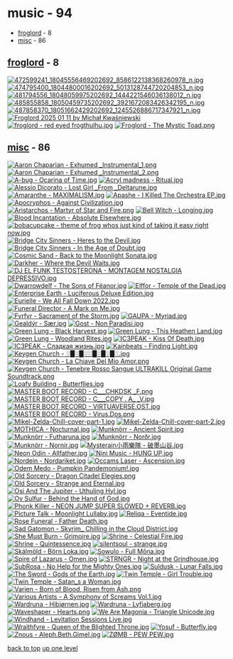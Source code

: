 # music - 94
- [froglord](#froglord) - 8
- [misc](#misc) - 86

<a id="froglord"></a>

## [froglord](/mobile/music/froglord/README.MD) - 8
[![472599241_18045556469202692_8586122138368260978_n.jpg](/.internals/thumbnails/mobile/music/froglord/472599241_18045556469202692_8586122138368260978_n.jpg "472599241_18045556469202692_8586122138368260978_n.jpg")](/mobile/music/froglord/472599241_18045556469202692_8586122138368260978_n.jpg)
[![474795400_18044800016202692_5013128744720204853_n.jpg](/.internals/thumbnails/mobile/music/froglord/474795400_18044800016202692_5013128744720204853_n.jpg "474795400_18044800016202692_5013128744720204853_n.jpg")](/mobile/music/froglord/474795400_18044800016202692_5013128744720204853_n.jpg)
[![481794556_18048059975202692_1444221546036138012_n.jpg](/.internals/thumbnails/mobile/music/froglord/481794556_18048059975202692_1444221546036138012_n.jpg "481794556_18048059975202692_1444221546036138012_n.jpg")](/mobile/music/froglord/481794556_18048059975202692_1444221546036138012_n.jpg)
[![485855858_18050459735202692_3921672083426342195_n.jpg](/.internals/thumbnails/mobile/music/froglord/485855858_18050459735202692_3921672083426342195_n.jpg "485855858_18050459735202692_3921672083426342195_n.jpg")](/mobile/music/froglord/485855858_18050459735202692_3921672083426342195_n.jpg)
[![487858370_18051662429202692_1245526886717347921_n.jpg](/.internals/thumbnails/mobile/music/froglord/487858370_18051662429202692_1245526886717347921_n.jpg "487858370_18051662429202692_1245526886717347921_n.jpg")](/mobile/music/froglord/487858370_18051662429202692_1245526886717347921_n.jpg)
[![Froglord 2025 01 11 by Michał Kwaśniewski](/.internals/thumbnails/mobile/music/froglord/froglord_2025-01-11_by_michał_kwaśniewski.jpg "Froglord 2025 01 11 by Michał Kwaśniewski")](/mobile/music/froglord/froglord_2025-01-11_by_michał_kwaśniewski.jpg)
[![froglord - red eyed frogthulhu.jpg](/.internals/thumbnails/mobile/music/froglord/froglord%20-%20red%20eyed%20frogthulhu.jpg "froglord - red eyed frogthulhu.jpg")](/mobile/music/froglord/froglord%20-%20red%20eyed%20frogthulhu.jpg)
[![Froglord - The Mystic Toad.png](/.internals/thumbnails/mobile/music/froglord/Froglord%20-%20The%20Mystic%20Toad.png "Froglord - The Mystic Toad.png")](/mobile/music/froglord/Froglord%20-%20The%20Mystic%20Toad.png)

<a id="misc"></a>

## [misc](/mobile/music/misc/README.MD) - 86
[![Aaron Chaparian - Exhumed _Instrumental_1.png](/.internals/thumbnails/mobile/music/misc/Aaron%20Chaparian%20-%20Exhumed%20_Instrumental_1.png "Aaron Chaparian - Exhumed _Instrumental_1.png")](/mobile/music/misc/Aaron%20Chaparian%20-%20Exhumed%20_Instrumental_1.png)
[![Aaron Chaparian - Exhumed _Instrumental_2.png](/.internals/thumbnails/mobile/music/misc/Aaron%20Chaparian%20-%20Exhumed%20_Instrumental_2.png "Aaron Chaparian - Exhumed _Instrumental_2.png")](/mobile/music/misc/Aaron%20Chaparian%20-%20Exhumed%20_Instrumental_2.png)
[![A-bug - Ocarina of Time.jpg](/.internals/thumbnails/mobile/music/misc/A-bug%20-%20Ocarina%20of%20Time.jpg "A-bug - Ocarina of Time.jpg")](/mobile/music/misc/A-bug%20-%20Ocarina%20of%20Time.jpg)
[![Acryl madness - Ritual.jpg](/.internals/thumbnails/mobile/music/misc/Acryl%20madness%20-%20Ritual.jpg "Acryl madness - Ritual.jpg")](/mobile/music/misc/Acryl%20madness%20-%20Ritual.jpg)
[![Alessio Dicorato - Lost Girl _From _Deltarune.jpg](/.internals/thumbnails/mobile/music/misc/Alessio%20Dicorato%20-%20Lost%20Girl%20_From%20_Deltarune.jpg "Alessio Dicorato - Lost Girl _From _Deltarune.jpg")](/mobile/music/misc/Alessio%20Dicorato%20-%20Lost%20Girl%20_From%20_Deltarune.jpg)
[![Amaranthe - MAXIMALISM.jpg](/.internals/thumbnails/mobile/music/misc/Amaranthe%20-%20MAXIMALISM.jpg "Amaranthe - MAXIMALISM.jpg")](/mobile/music/misc/Amaranthe%20-%20MAXIMALISM.jpg)
[![Apashe - I Killed The Orchestra EP.jpg](/.internals/thumbnails/mobile/music/misc/Apashe%20-%20I%20Killed%20The%20Orchestra%20EP.jpg "Apashe - I Killed The Orchestra EP.jpg")](/mobile/music/misc/Apashe%20-%20I%20Killed%20The%20Orchestra%20EP.jpg)
[![Apocryphos - Against Civilization.jpg](/.internals/thumbnails/mobile/music/misc/Apocryphos%20-%20Against%20Civilization.jpg "Apocryphos - Against Civilization.jpg")](/mobile/music/misc/Apocryphos%20-%20Against%20Civilization.jpg)
[![Aristarchos - Martyr of Star and Fire.png](/.internals/thumbnails/mobile/music/misc/Aristarchos%20-%20Martyr%20of%20Star%20and%20Fire.png "Aristarchos - Martyr of Star and Fire.png")](/mobile/music/misc/Aristarchos%20-%20Martyr%20of%20Star%20and%20Fire.png)
[![Bell Witch - Longing.jpg](/.internals/thumbnails/mobile/music/misc/Bell%20Witch%20-%20Longing.jpg "Bell Witch - Longing.jpg")](/mobile/music/misc/Bell%20Witch%20-%20Longing.jpg)
[![Blood Incantation - Absolute Elsewhere.jpg](/.internals/thumbnails/mobile/music/misc/Blood%20Incantation%20-%20Absolute%20Elsewhere.jpg "Blood Incantation - Absolute Elsewhere.jpg")](/mobile/music/misc/Blood%20Incantation%20-%20Absolute%20Elsewhere.jpg)
[![bobacupcake - theme of frog whos just kind of taking it easy right now.jpg](/.internals/thumbnails/mobile/music/misc/bobacupcake%20-%20theme%20of%20frog%20whos%20just%20kind%20of%20taking%20it%20easy%20right%20now.jpg "bobacupcake - theme of frog whos just kind of taking it easy right now.jpg")](/mobile/music/misc/bobacupcake%20-%20theme%20of%20frog%20whos%20just%20kind%20of%20taking%20it%20easy%20right%20now.jpg)
[![Bridge City Sinners - Heres to the Devil.jpg](/.internals/thumbnails/mobile/music/misc/Bridge%20City%20Sinners%20-%20Heres%20to%20the%20Devil.jpg "Bridge City Sinners - Heres to the Devil.jpg")](/mobile/music/misc/Bridge%20City%20Sinners%20-%20Heres%20to%20the%20Devil.jpg)
[![Bridge City Sinners - In the Age of Doubt.jpg](/.internals/thumbnails/mobile/music/misc/Bridge%20City%20Sinners%20-%20In%20the%20Age%20of%20Doubt.jpg "Bridge City Sinners - In the Age of Doubt.jpg")](/mobile/music/misc/Bridge%20City%20Sinners%20-%20In%20the%20Age%20of%20Doubt.jpg)
[![Cosmic Sand - Back to the Moonlight Sonata.jpg](/.internals/thumbnails/mobile/music/misc/Cosmic%20Sand%20-%20Back%20to%20the%20Moonlight%20Sonata.jpg "Cosmic Sand - Back to the Moonlight Sonata.jpg")](/mobile/music/misc/Cosmic%20Sand%20-%20Back%20to%20the%20Moonlight%20Sonata.jpg)
[![Darkher - Where the Devil Waits.jpg](/.internals/thumbnails/mobile/music/misc/Darkher%20-%20Where%20the%20Devil%20Waits.jpg "Darkher - Where the Devil Waits.jpg")](/mobile/music/misc/Darkher%20-%20Where%20the%20Devil%20Waits.jpg)
[![DJ EL FUNK TESTOSTERONA - MONTAGEM NOSTALGIA DEPRESSIVO.jpg](/.internals/thumbnails/mobile/music/misc/DJ%20EL%20FUNK%20TESTOSTERONA%20-%20MONTAGEM%20NOSTALGIA%20DEPRESSIVO.jpg "DJ EL FUNK TESTOSTERONA - MONTAGEM NOSTALGIA DEPRESSIVO.jpg")](/mobile/music/misc/DJ%20EL%20FUNK%20TESTOSTERONA%20-%20MONTAGEM%20NOSTALGIA%20DEPRESSIVO.jpg)
[![Dwarrowdelf - The Sons of Fëanor.jpg](/.internals/thumbnails/mobile/music/misc/Dwarrowdelf%20-%20The%20Sons%20of%20Fëanor.jpg "Dwarrowdelf - The Sons of Fëanor.jpg")](/mobile/music/misc/Dwarrowdelf%20-%20The%20Sons%20of%20Fëanor.jpg)
[![Elffor - Temple of the Dead.jpg](/.internals/thumbnails/mobile/music/misc/Elffor%20-%20Temple%20of%20the%20Dead.jpg "Elffor - Temple of the Dead.jpg")](/mobile/music/misc/Elffor%20-%20Temple%20of%20the%20Dead.jpg)
[![Enterprise Earth - Luciferous _Deluxe Edition_.jpg](/.internals/thumbnails/mobile/music/misc/Enterprise%20Earth%20-%20Luciferous%20_Deluxe%20Edition_.jpg "Enterprise Earth - Luciferous _Deluxe Edition_.jpg")](/mobile/music/misc/Enterprise%20Earth%20-%20Luciferous%20_Deluxe%20Edition_.jpg)
[![Eurielle - We All Fall Down 2022.jpg](/.internals/thumbnails/mobile/music/misc/Eurielle%20-%20We%20All%20Fall%20Down%202022.jpg "Eurielle - We All Fall Down 2022.jpg")](/mobile/music/misc/Eurielle%20-%20We%20All%20Fall%20Down%202022.jpg)
[![Funeral Director - A Mark on Me.jpg](/.internals/thumbnails/mobile/music/misc/Funeral%20Director%20-%20A%20Mark%20on%20Me.jpg "Funeral Director - A Mark on Me.jpg")](/mobile/music/misc/Funeral%20Director%20-%20A%20Mark%20on%20Me.jpg)
[![Fvrfvr - Sacrament of the Storm.jpg](/.internals/thumbnails/mobile/music/misc/Fvrfvr%20-%20Sacrament%20of%20the%20Storm.jpg "Fvrfvr - Sacrament of the Storm.jpg")](/mobile/music/misc/Fvrfvr%20-%20Sacrament%20of%20the%20Storm.jpg)
[![GAUPA - Myriad.jpg](/.internals/thumbnails/mobile/music/misc/GAUPA%20-%20Myriad.jpg "GAUPA - Myriad.jpg")](/mobile/music/misc/GAUPA%20-%20Myriad.jpg)
[![Gealdýr - Sær.jpg](/.internals/thumbnails/mobile/music/misc/Gealdýr%20-%20Sær.jpg "Gealdýr - Sær.jpg")](/mobile/music/misc/Gealdýr%20-%20Sær.jpg)
[![Gost - Non Paradisi.jpg](/.internals/thumbnails/mobile/music/misc/Gost%20-%20Non%20Paradisi.jpg "Gost - Non Paradisi.jpg")](/mobile/music/misc/Gost%20-%20Non%20Paradisi.jpg)
[![Green Lung - Black Harvest.jpg](/.internals/thumbnails/mobile/music/misc/Green%20Lung%20-%20Black%20Harvest.jpg "Green Lung - Black Harvest.jpg")](/mobile/music/misc/Green%20Lung%20-%20Black%20Harvest.jpg)
[![Green Lung - This Heathen Land.jpg](/.internals/thumbnails/mobile/music/misc/Green%20Lung%20-%20This%20Heathen%20Land.jpg "Green Lung - This Heathen Land.jpg")](/mobile/music/misc/Green%20Lung%20-%20This%20Heathen%20Land.jpg)
[![Green Lung - Woodland Rites.jpg](/.internals/thumbnails/mobile/music/misc/Green%20Lung%20-%20Woodland%20Rites.jpg "Green Lung - Woodland Rites.jpg")](/mobile/music/misc/Green%20Lung%20-%20Woodland%20Rites.jpg)
[![IC3PEAK - Kiss Of Death.jpg](/.internals/thumbnails/mobile/music/misc/IC3PEAK%20-%20Kiss%20Of%20Death.jpg "IC3PEAK - Kiss Of Death.jpg")](/mobile/music/misc/IC3PEAK%20-%20Kiss%20Of%20Death.jpg)
[![IC3PEAK - Сладкая жизнь.jpg](/.internals/thumbnails/mobile/music/misc/IC3PEAK%20-%20Сладкая%20жизнь.jpg "IC3PEAK - Сладкая жизнь.jpg")](/mobile/music/misc/IC3PEAK%20-%20Сладкая%20жизнь.jpg)
[![Kainbeats - Finding Light.jpg](/.internals/thumbnails/mobile/music/misc/Kainbeats%20-%20Finding%20Light.jpg "Kainbeats - Finding Light.jpg")](/mobile/music/misc/Kainbeats%20-%20Finding%20Light.jpg)
[![Keygen Church - ░█░█░░█░█░█░.jpg](/.internals/thumbnails/mobile/music/misc/Keygen%20Church%20-%20░█░█░░█░█░█░.jpg "Keygen Church - ░█░█░░█░█░█░.jpg")](/mobile/music/misc/Keygen%20Church%20-%20░█░█░░█░█░█░.jpg)
[![Keygen Church - La Chiave Del Mio Amor.png](/.internals/thumbnails/mobile/music/misc/Keygen%20Church%20-%20La%20Chiave%20Del%20Mio%20Amor.png "Keygen Church - La Chiave Del Mio Amor.png")](/mobile/music/misc/Keygen%20Church%20-%20La%20Chiave%20Del%20Mio%20Amor.png)
[![Keygen Church - Tenebre Rosso Sangue _ULTRAKILL Original Game Soundtrack_.png](/.internals/thumbnails/mobile/music/misc/Keygen%20Church%20-%20Tenebre%20Rosso%20Sangue%20_ULTRAKILL%20Original%20Game%20Soundtrack_.png "Keygen Church - Tenebre Rosso Sangue _ULTRAKILL Original Game Soundtrack_.png")](/mobile/music/misc/Keygen%20Church%20-%20Tenebre%20Rosso%20Sangue%20_ULTRAKILL%20Original%20Game%20Soundtrack_.png)
[![Loafy Building - Butterflies.jpg](/.internals/thumbnails/mobile/music/misc/Loafy%20Building%20-%20Butterflies.jpg "Loafy Building - Butterflies.jpg")](/mobile/music/misc/Loafy%20Building%20-%20Butterflies.jpg)
[![MASTER BOOT RECORD - C​__​​_CHKDSK _F.png](/.internals/thumbnails/mobile/music/misc/MASTER%20BOOT%20RECORD%20-%20C​__​​_CHKDSK%20_F.png "MASTER BOOT RECORD - C​__​​_CHKDSK _F.png")](/mobile/music/misc/MASTER%20BOOT%20RECORD%20-%20C​__​​_CHKDSK%20_F.png)
[![MASTER BOOT RECORD - C___COPY _._ A_ _V.jpg](/.internals/thumbnails/mobile/music/misc/MASTER%20BOOT%20RECORD%20-%20C___COPY%20_._%20A_%20_V.jpg "MASTER BOOT RECORD - C___COPY _._ A_ _V.jpg")](/mobile/music/misc/MASTER%20BOOT%20RECORD%20-%20C___COPY%20_._%20A_%20_V.jpg)
[![MASTER BOOT RECORD - VIRTUAVERSE.OST.jpg](/.internals/thumbnails/mobile/music/misc/MASTER%20BOOT%20RECORD%20-%20VIRTUAVERSE.OST.jpg "MASTER BOOT RECORD - VIRTUAVERSE.OST.jpg")](/mobile/music/misc/MASTER%20BOOT%20RECORD%20-%20VIRTUAVERSE.OST.jpg)
[![MASTER BOOT RECORD - Virus.Dos.png](/.internals/thumbnails/mobile/music/misc/MASTER%20BOOT%20RECORD%20-%20Virus.Dos.png "MASTER BOOT RECORD - Virus.Dos.png")](/mobile/music/misc/MASTER%20BOOT%20RECORD%20-%20Virus.Dos.png)
[![Mikel-Zelda-Chill-cover-part-1.jpg](/.internals/thumbnails/mobile/music/misc/Mikel-Zelda-Chill-cover-part-1.jpg "Mikel-Zelda-Chill-cover-part-1.jpg")](/mobile/music/misc/Mikel-Zelda-Chill-cover-part-1.jpg)
[![Mikel-Zelda-Chill-cover-part-2.jpg](/.internals/thumbnails/mobile/music/misc/Mikel-Zelda-Chill-cover-part-2.jpg "Mikel-Zelda-Chill-cover-part-2.jpg")](/mobile/music/misc/Mikel-Zelda-Chill-cover-part-2.jpg)
[![MOTHICA - Nocturnal.jpg](/.internals/thumbnails/mobile/music/misc/MOTHICA%20-%20Nocturnal.jpg "MOTHICA - Nocturnal.jpg")](/mobile/music/misc/MOTHICA%20-%20Nocturnal.jpg)
[![Munknörr - Ancient Spirit.jpg](/.internals/thumbnails/mobile/music/misc/Munknörr%20-%20Ancient%20Spirit.jpg "Munknörr - Ancient Spirit.jpg")](/mobile/music/misc/Munknörr%20-%20Ancient%20Spirit.jpg)
[![Munknörr - Futharuna.jpg](/.internals/thumbnails/mobile/music/misc/Munknörr%20-%20Futharuna.jpg "Munknörr - Futharuna.jpg")](/mobile/music/misc/Munknörr%20-%20Futharuna.jpg)
[![Munknörr - Norðr.jpg](/.internals/thumbnails/mobile/music/misc/Munknörr%20-%20Norðr.jpg "Munknörr - Norðr.jpg")](/mobile/music/misc/Munknörr%20-%20Norðr.jpg)
[![Munknörr - Nornir.jpg](/.internals/thumbnails/mobile/music/misc/Munknörr%20-%20Nornir.jpg "Munknörr - Nornir.jpg")](/mobile/music/misc/Munknörr%20-%20Nornir.jpg)
[![Mysterain小雨樂隊 - 破墨山谷.jpg](/.internals/thumbnails/mobile/music/misc/Mysterain小雨樂隊%20-%20破墨山谷.jpg "Mysterain小雨樂隊 - 破墨山谷.jpg")](/mobile/music/misc/Mysterain小雨樂隊%20-%20破墨山谷.jpg)
[![Neon Odin - Allfather.jpg](/.internals/thumbnails/mobile/music/misc/Neon%20Odin%20-%20Allfather.jpg "Neon Odin - Allfather.jpg")](/mobile/music/misc/Neon%20Odin%20-%20Allfather.jpg)
[![Nini Music - HUNG UP.jpg](/.internals/thumbnails/mobile/music/misc/Nini%20Music%20-%20HUNG%20UP.jpg "Nini Music - HUNG UP.jpg")](/mobile/music/misc/Nini%20Music%20-%20HUNG%20UP.jpg)
[![Nordein - Nordariket.jpg](/.internals/thumbnails/mobile/music/misc/Nordein%20-%20Nordariket.jpg "Nordein - Nordariket.jpg")](/mobile/music/misc/Nordein%20-%20Nordariket.jpg)
[![Occams Laser - Ascension.jpg](/.internals/thumbnails/mobile/music/misc/Occams%20Laser%20-%20Ascension.jpg "Occams Laser - Ascension.jpg")](/mobile/music/misc/Occams%20Laser%20-%20Ascension.jpg)
[![Odem Medo - Pumpkin Pandemonium!.jpg](/.internals/thumbnails/mobile/music/misc/Odem%20Medo%20-%20Pumpkin%20Pandemonium!.jpg "Odem Medo - Pumpkin Pandemonium!.jpg")](/mobile/music/misc/Odem%20Medo%20-%20Pumpkin%20Pandemonium!.jpg)
[![Old Sorcery - Dragon Citadel Elegies.png](/.internals/thumbnails/mobile/music/misc/Old%20Sorcery%20-%20Dragon%20Citadel%20Elegies.png "Old Sorcery - Dragon Citadel Elegies.png")](/mobile/music/misc/Old%20Sorcery%20-%20Dragon%20Citadel%20Elegies.png)
[![Old Sorcery - Strange and Eternal.jpg](/.internals/thumbnails/mobile/music/misc/Old%20Sorcery%20-%20Strange%20and%20Eternal.jpg "Old Sorcery - Strange and Eternal.jpg")](/mobile/music/misc/Old%20Sorcery%20-%20Strange%20and%20Eternal.jpg)
[![Osi And The Jupiter - Uthuling Hyl.jpg](/.internals/thumbnails/mobile/music/misc/Osi%20And%20The%20Jupiter%20-%20Uthuling%20Hyl.jpg "Osi And The Jupiter - Uthuling Hyl.jpg")](/mobile/music/misc/Osi%20And%20The%20Jupiter%20-%20Uthuling%20Hyl.jpg)
[![Ov Sulfur - Behind the Hand of God.jpg](/.internals/thumbnails/mobile/music/misc/Ov%20Sulfur%20-%20Behind%20the%20Hand%20of%20God.jpg "Ov Sulfur - Behind the Hand of God.jpg")](/mobile/music/misc/Ov%20Sulfur%20-%20Behind%20the%20Hand%20of%20God.jpg)
[![Phonk Killer - NEON JUMP _SUPER SLOWED + REVERB_.jpg](/.internals/thumbnails/mobile/music/misc/Phonk%20Killer%20-%20NEON%20JUMP%20_SUPER%20SLOWED%20+%20REVERB_.jpg "Phonk Killer - NEON JUMP _SUPER SLOWED + REVERB_.jpg")](/mobile/music/misc/Phonk%20Killer%20-%20NEON%20JUMP%20_SUPER%20SLOWED%20+%20REVERB_.jpg)
[![Picture Talk - Moonlight Lullaby.jpg](/.internals/thumbnails/mobile/music/misc/Picture%20Talk%20-%20Moonlight%20Lullaby.jpg "Picture Talk - Moonlight Lullaby.jpg")](/mobile/music/misc/Picture%20Talk%20-%20Moonlight%20Lullaby.jpg)
[![Reliqa - Eventide.jpg](/.internals/thumbnails/mobile/music/misc/Reliqa%20-%20Eventide.jpg "Reliqa - Eventide.jpg")](/mobile/music/misc/Reliqa%20-%20Eventide.jpg)
[![Rose Funeral - Father Death.jpg](/.internals/thumbnails/mobile/music/misc/Rose%20Funeral%20-%20Father%20Death.jpg "Rose Funeral - Father Death.jpg")](/mobile/music/misc/Rose%20Funeral%20-%20Father%20Death.jpg)
[![Sad Gatomon - Skyrim_ Chilling in the Cloud District.jpg](/.internals/thumbnails/mobile/music/misc/Sad%20Gatomon%20-%20Skyrim_%20Chilling%20in%20the%20Cloud%20District.jpg "Sad Gatomon - Skyrim_ Chilling in the Cloud District.jpg")](/mobile/music/misc/Sad%20Gatomon%20-%20Skyrim_%20Chilling%20in%20the%20Cloud%20District.jpg)
[![She Must Burn - Grimoire.jpg](/.internals/thumbnails/mobile/music/misc/She%20Must%20Burn%20-%20Grimoire.jpg "She Must Burn - Grimoire.jpg")](/mobile/music/misc/She%20Must%20Burn%20-%20Grimoire.jpg)
[![Shrine - Celestial Fire.jpg](/.internals/thumbnails/mobile/music/misc/Shrine%20-%20Celestial%20Fire.jpg "Shrine - Celestial Fire.jpg")](/mobile/music/misc/Shrine%20-%20Celestial%20Fire.jpg)
[![Shrine - Quintessence.jpg](/.internals/thumbnails/mobile/music/misc/Shrine%20-%20Quintessence.jpg "Shrine - Quintessence.jpg")](/mobile/music/misc/Shrine%20-%20Quintessence.jpg)
[![silentsoul - strange.jpg](/.internals/thumbnails/mobile/music/misc/silentsoul%20-%20strange.jpg "silentsoul - strange.jpg")](/mobile/music/misc/silentsoul%20-%20strange.jpg)
[![Skálmöld - Börn Loka.jpg](/.internals/thumbnails/mobile/music/misc/Skálmöld%20-%20Börn%20Loka.jpg "Skálmöld - Börn Loka.jpg")](/mobile/music/misc/Skálmöld%20-%20Börn%20Loka.jpg)
[![Sowulo - Full Mōna.jpg](/.internals/thumbnails/mobile/music/misc/Sowulo%20-%20Full%20Mōna.jpg "Sowulo - Full Mōna.jpg")](/mobile/music/misc/Sowulo%20-%20Full%20Mōna.jpg)
[![Spire of Lazarus - Omen.jpg](/.internals/thumbnails/mobile/music/misc/Spire%20of%20Lazarus%20-%20Omen.jpg "Spire of Lazarus - Omen.jpg")](/mobile/music/misc/Spire%20of%20Lazarus%20-%20Omen.jpg)
[![STRNGR - Night at the Grindhouse.jpg](/.internals/thumbnails/mobile/music/misc/STRNGR%20-%20Night%20at%20the%20Grindhouse.jpg "STRNGR - Night at the Grindhouse.jpg")](/mobile/music/misc/STRNGR%20-%20Night%20at%20the%20Grindhouse.jpg)
[![SubRosa - No Help for the Mighty Ones.jpg](/.internals/thumbnails/mobile/music/misc/SubRosa%20-%20No%20Help%20for%20the%20Mighty%20Ones.jpg "SubRosa - No Help for the Mighty Ones.jpg")](/mobile/music/misc/SubRosa%20-%20No%20Help%20for%20the%20Mighty%20Ones.jpg)
[![Suldusk - Lunar Falls.jpg](/.internals/thumbnails/mobile/music/misc/Suldusk%20-%20Lunar%20Falls.jpg "Suldusk - Lunar Falls.jpg")](/mobile/music/misc/Suldusk%20-%20Lunar%20Falls.jpg)
[![The Sword - Gods of the Earth.jpg](/.internals/thumbnails/mobile/music/misc/The%20Sword%20-%20Gods%20of%20the%20Earth.jpg "The Sword - Gods of the Earth.jpg")](/mobile/music/misc/The%20Sword%20-%20Gods%20of%20the%20Earth.jpg)
[![Twin Temple - Girl Trouble.jpg](/.internals/thumbnails/mobile/music/misc/Twin%20Temple%20-%20Girl%20Trouble.jpg "Twin Temple - Girl Trouble.jpg")](/mobile/music/misc/Twin%20Temple%20-%20Girl%20Trouble.jpg)
[![Twin Temple - Satan_s a Woman.jpg](/.internals/thumbnails/mobile/music/misc/Twin%20Temple%20-%20Satan_s%20a%20Woman.jpg "Twin Temple - Satan_s a Woman.jpg")](/mobile/music/misc/Twin%20Temple%20-%20Satan_s%20a%20Woman.jpg)
[![Varien - Born of Blood, Risen from Ash.png](/.internals/thumbnails/mobile/music/misc/Varien%20-%20Born%20of%20Blood,%20Risen%20from%20Ash.png "Varien - Born of Blood, Risen from Ash.png")](/mobile/music/misc/Varien%20-%20Born%20of%20Blood,%20Risen%20from%20Ash.png)
[![Various Artists - A Symphony of Screams Vol.1.jpg](/.internals/thumbnails/mobile/music/misc/Various%20Artists%20-%20A%20Symphony%20of%20Screams%20Vol.1.jpg "Various Artists - A Symphony of Screams Vol.1.jpg")](/mobile/music/misc/Various%20Artists%20-%20A%20Symphony%20of%20Screams%20Vol.1.jpg)
[![Wardruna - Hibjørnen.jpg](/.internals/thumbnails/mobile/music/misc/Wardruna%20-%20Hibjørnen.jpg "Wardruna - Hibjørnen.jpg")](/mobile/music/misc/Wardruna%20-%20Hibjørnen.jpg)
[![Wardruna - Lyfjaberg.jpg](/.internals/thumbnails/mobile/music/misc/Wardruna%20-%20Lyfjaberg.jpg "Wardruna - Lyfjaberg.jpg")](/mobile/music/misc/Wardruna%20-%20Lyfjaberg.jpg)
[![Waveshaper - Hearts.png](/.internals/thumbnails/mobile/music/misc/Waveshaper%20-%20Hearts.png "Waveshaper - Hearts.png")](/mobile/music/misc/Waveshaper%20-%20Hearts.png)
[![We Are Magonia - Triangle Unicode.jpg](/.internals/thumbnails/mobile/music/misc/We%20Are%20Magonia%20-%20Triangle%20Unicode.jpg "We Are Magonia - Triangle Unicode.jpg")](/mobile/music/misc/We%20Are%20Magonia%20-%20Triangle%20Unicode.jpg)
[![Windhand - Levitation Sessions _Live_.jpg](/.internals/thumbnails/mobile/music/misc/Windhand%20-%20Levitation%20Sessions%20_Live_.jpg "Windhand - Levitation Sessions _Live_.jpg")](/mobile/music/misc/Windhand%20-%20Levitation%20Sessions%20_Live_.jpg)
[![Wraithfyre - Queen of the Blighted Throne.jpg](/.internals/thumbnails/mobile/music/misc/Wraithfyre%20-%20Queen%20of%20the%20Blighted%20Throne.jpg "Wraithfyre - Queen of the Blighted Throne.jpg")](/mobile/music/misc/Wraithfyre%20-%20Queen%20of%20the%20Blighted%20Throne.jpg)
[![Yosuf - Butterfly.jpg](/.internals/thumbnails/mobile/music/misc/Yosuf%20-%20Butterfly.jpg "Yosuf - Butterfly.jpg")](/mobile/music/misc/Yosuf%20-%20Butterfly.jpg)
[![Znous - Aleph.Beth.Gimel.jpg](/.internals/thumbnails/mobile/music/misc/Znous%20-%20Aleph.Beth.Gimel.jpg "Znous - Aleph.Beth.Gimel.jpg")](/mobile/music/misc/Znous%20-%20Aleph.Beth.Gimel.jpg)
[![ZØMB - PEW PEW.jpg](/.internals/thumbnails/mobile/music/misc/ZØMB%20-%20PEW%20PEW.jpg "ZØMB - PEW PEW.jpg")](/mobile/music/misc/ZØMB%20-%20PEW%20PEW.jpg)


[back to top](#)
[up one level](/mobile/README.MD)
